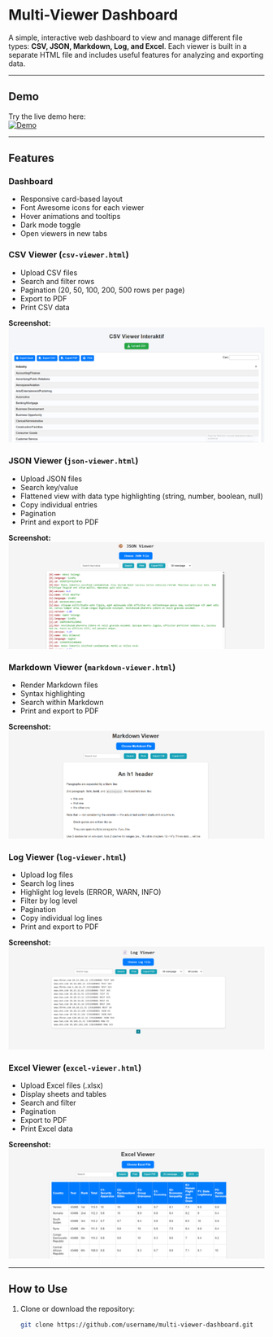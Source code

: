 # Multi-Viewer Dashboard


A simple, interactive web dashboard to view and manage different file types: **CSV, JSON, Markdown, Log, and Excel**. Each viewer is built in a separate HTML file and includes useful features for analyzing and exporting data.

---

## Demo

Try the live demo here:  
[![Demo](https://s4rt4.github.io/muti-viewer)](https://s4rt4.github.io/muti-viewer)

---

## Features

### Dashboard
- Responsive card-based layout
- Font Awesome icons for each viewer
- Hover animations and tooltips
- Dark mode toggle
- Open viewers in new tabs

### CSV Viewer (`csv-viewer.html`)
- Upload CSV files
- Search and filter rows
- Pagination (20, 50, 100, 200, 500 rows per page)
- Export to PDF
- Print CSV data

**Screenshot:**
![CSV Viewer](screenshots/csv-viewer.png)

### JSON Viewer (`json-viewer.html`)
- Upload JSON files
- Search key/value
- Flattened view with data type highlighting (string, number, boolean, null)
- Copy individual entries
- Pagination
- Print and export to PDF

**Screenshot:**
![JSON Viewer](screenshots/json-viewer.png)

### Markdown Viewer (`markdown-viewer.html`)
- Render Markdown files
- Syntax highlighting
- Search within Markdown
- Print and export to PDF

**Screenshot:**
![Markdown Viewer](screenshots/markdown-viewer.png)

### Log Viewer (`log-viewer.html`)
- Upload log files
- Search log lines
- Highlight log levels (ERROR, WARN, INFO)
- Filter by log level
- Pagination
- Copy individual log lines
- Print and export to PDF

**Screenshot:**
![Log Viewer](screenshots/log-viewer.png)

### Excel Viewer (`excel-viewer.html`)
- Upload Excel files (.xlsx)
- Display sheets and tables
- Search and filter
- Pagination
- Export to PDF
- Print Excel data

**Screenshot:**
![Excel Viewer](screenshots/excel-viewer.png)

---

## How to Use

1. Clone or download the repository:
   ```bash
   git clone https://github.com/username/multi-viewer-dashboard.git
